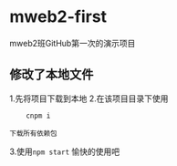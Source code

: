 # mweb2-first
mweb2班GitHub第一次的演示项目

## 修改了本地文件

1.先将项目下载到本地
2.在该项目目录下使用
```
	cnpm i
```
	下载所有依赖包
3.使用`npm start` 愉快的使用吧